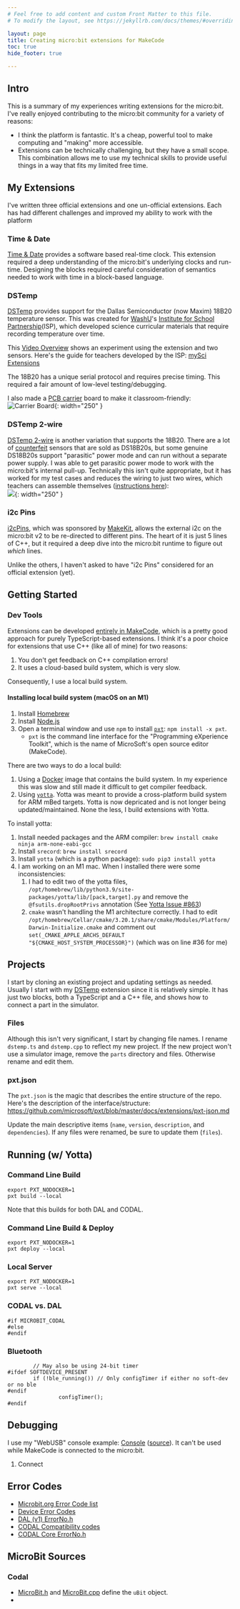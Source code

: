 ```yaml
---
# Feel free to add content and custom Front Matter to this file.
# To modify the layout, see https://jekyllrb.com/docs/themes/#overriding-theme-defaults

layout: page
title: Creating micro:bit extensions for MakeCode
toc: true
hide_footer: true 

---
```


## Intro

This is a summary of my experiences writing extensions for the micro:bit.  I've really enjoyed contributing to the micro:bit community for a variety of reasons:

* I think the platform is  fantastic.  It's a cheap, powerful tool to make computing and "making" more accessible.
* Extensions can be technically challenging, but they have a small scope.  This combination allows me to use my technical skills to provide useful things in a way that fits my limited free time.

## My Extensions

I've written three official extensions and one un-official extensions.  Each has had different challenges and improved my ability to work with the platform

### Time & Date

[Time & Date](https://makecode.microbit.org/pkg/bsiever/microbit-pxt-timeanddate) provides a software based real-time clock.  This extension required a deep understanding of the micro:bit's underlying clocks and run-time. Designing the blocks required careful consideration of semantics needed to work with time in a block-based language.

### DSTemp

[DSTemp](https://makecode.microbit.org/pkg/bsiever/microbit-dstemp) provides support for the Dallas Semiconductor (now Maxim) 18B20 temperature sensor.  This was created for [WashU](https://wustl.edu/)'s [Institute for School Partnership](https://schoolpartnership.wustl.edu/)(ISP), which developed science curricular materials that require recording temperature over time.

This [Video Overview](https://vimeo.com/445128371) shows an experiment using the extension and two sensors.  Here's the guide for teachers developed by the ISP: [mySci Extensions](https://docs.google.com/presentation/d/1CIyQK71pNGHjf5gfHqg3yD-sWP0rnXZlt6-MK9j_ISk/edit#slide=id.g5475e6f318_0_0)

The 18B20 has a unique serial protocol and requires precise timing.  This required a fair amount of low-level testing/debugging.

I also made a [PCB carrier](https://github.com/bsiever/DS18B20Carrier) board to make it classroom-friendly:<br />![Carrier Board](https://github.com/bsiever/DS18B20Carrier/blob/main/ConnectedToMB.JPG?raw=true){: width="250" }

### DSTemp 2-wire

[DSTemp 2-wire](https://makecode.microbit.org/pkg/bsiever/microbit-dstemp-2wire) is another variation that supports the 18B20.  There are a lot of [counterfeit](https://github.com/cpetrich/counterfeit_DS18B20) sensors that are sold as DS18B20s, but some genuine DS18B20s support "parasitic" power mode and can run without a separate power supply. I was able to get parasitic power mode to work with the micro:bit's internal pull-up.  Technically this isn't quite appropriate, but it has worked for my test cases and reduces the wiring to just two wires, which teachers can assemble themselves ([instructions here](https://github.com/bsiever/microbit-dstemp-2wire/blob/master/README.md)):<br /> ![](https://github.com/bsiever/microbit-dstemp-2wire/blob/master/docs/static/7_Final.jpg?raw=true){: width="250" }

### i2c Pins

[i2cPins](https://github.com/bsiever/microbit-pxt-i2cpins), which was sponsored by [MakeKit](https://www.makekit.no/), allows the external i2c on the micro:bit v2 to be re-directed to different pins. The heart of it is just 5 lines of C++, but it required a deep dive into the micro:bit runtime to figure out _which_ lines.

Unlike the others, I haven't asked to have "i2c Pins" considered for an official extension (yet).

## Getting Started

### Dev Tools

Extensions can be developed [entirely in MakeCode](https://www.youtube.com/watch?v=ztrm4XehfGo), which is a pretty good approach for purely TypeScript-based extensions.  I think it's a poor choice for extensions that use C++ (like all of mine) for two reasons:
1. You don't get feedback on C++ compilation errors!
2. It uses a cloud-based build system, which is very slow.

Consequently, I use a local build system.  

#### Installing local build system (macOS on an M1)

1. Install [Homebrew](https://brew.sh/)
2. Install [Node.js](https://nodejs.org/en/)
3. Open a terminal window and use `npm` to install [`pxt`](https://github.com/microsoft/pxt): `npm install -x pxt`.
   * `pxt` is the command line interface for the "Programming eXperience Toolkit", which is the name of MicroSoft's open source editor (MakeCode).

There are two ways to do a local build:  
1. Using a [Docker](https://en.wikipedia.org/wiki/Docker_(software)) image that contains the build system.  In my experience this was slow and still made it difficult to get compiler feedback.
2. Using [`yotta`](https://yottabuild.org/). Yotta was meant to provide a cross-platform build system for ARM mBed targets.  Yotta is now depricated and is not longer being updated/maintained. None the less, I build extensions with Yotta.

To install yotta:

1. Install needed packages and the ARM compiler: `brew install cmake ninja arm-none-eabi-gcc`
2. Install `srecord`: `brew install srecord`
3. Install `yotta` (which is a python package): `sudo pip3 install yotta`
4. I am working on an M1 mac.  When I installed there were some inconsistencies:
   1. I had to edit two of the yotta files, `/opt/homebrew/lib/python3.9/site-packages/yotta/lib/[pack,target].py` and remove the `@fsutils.dropRootPrivs` annotation (See [Yotta Issue #863](https://github.com/ARMmbed/yotta/issues/863))
   2. `cmake` wasn't handling the M1 architecture correctly.  I had to edit `/opt/homebrew/Cellar/cmake/3.20.1/share/cmake/Modules/Platform/Darwin-Initialize.cmake` and comment out `set(_CMAKE_APPLE_ARCHS_DEFAULT "${CMAKE_HOST_SYSTEM_PROCESSOR}")` (which was on line #36 for me)

## Projects

I start by cloning an existing project and updating settings as needed.  Usually I start with my [DSTemp](https://github.com/bsiever/microbit-dstemp) extension since it is relatively simple.  It has just two blocks, both a TypeScript and a C++ file, and shows how to connect a part in the simulator.


### Files

Although this isn't very significant, I start by changing file names.  I rename `dstemp.ts` and `dstemp.cpp` to reflect my new project. If the new project won't use a simulator image, remove the `parts` directory and files.  Otherwise rename and edit them. 

### pxt.json

The `pxt.json` is the magic that describes the entire structure of the repo.  Here's the description of the interface/structure: https://github.com/microsoft/pxt/blob/master/docs/extensions/pxt-json.md

Update the main descriptive items (`name`, `version`, `description`, and `dependencies`).  If any files were renamed, be sure to update them (`files`).  




## Running (w/ Yotta)

### Command Line Build

```
export PXT_NODOCKER=1
pxt build --local 
```

Note that this builds for both DAL and CODAL.  
### Command Line Build & Deploy

```
export PXT_NODOCKER=1
pxt deploy --local 
```

### Local Server

```
export PXT_NODOCKER=1
pxt serve --local
```

### CODAL vs. DAL

```
#if MICROBIT_CODAL
#else
#endif
```

### Bluetooth

```
        // May also be using 24-bit timer
#ifdef SOFTDEVICE_PRESENT
        if (!ble_running()) // Only configTimer if either no soft-dev or no ble
#endif
                configTimer();
#endif
```

## Debugging

I use my "WebUSB" console example: [Console](https://bsiever.github.io/microbit-webusb/) ([source](https://github.com/bsiever/microbit-webusb)).  It can't be used while MakeCode is connected to the micro:bit. 

1. Connect


## Error Codes

* [Microbit.org Error Code list](https://support.microbit.org/support/solutions/articles/19000016969-micro-bit-error-codes)
* [Device Error Codes](https://support.microbit.org/support/solutions/articles/19000016969-micro-bit-error-codes)
* [DAL (v1) ErrorNo.h](https://github.com/lancaster-university/microbit-dal/blob/master/inc/core/ErrorNo.h)
* [CODAL Compatibility codes](https://github.com/lancaster-university/codal-microbit/blob/master/inc/compat/MicroBitCompat.h)
* [CODAL Core ErrorNo.h](https://github.com/lancaster-university/codal-core/blob/master/inc/core/ErrorNo.h)

## MicroBit Sources

### Codal

* [MicroBit.h](https://github.com/lancaster-university/codal-microbit-v2/blob/master/model/MicroBit.h) and [MicroBit.cpp](https://github.com/lancaster-university/codal-microbit-v2/blob/master/model/MicroBit.cpp) define the `uBit` object. 
* 